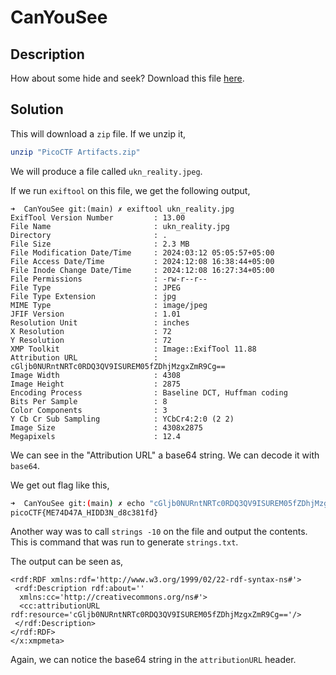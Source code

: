 # CanYouSee

## Description

How about some hide and seek? Download this file [here](https://artifacts.picoctf.net/c_titan/131/unknown.zip).

## Solution

This will download a `zip` file. If we unzip it,

```sh
unzip "PicoCTF Artifacts.zip"
```

We will produce a file called `ukn_reality.jpeg`.

If we run `exiftool` on this file, we get the following output,

```text
➜  CanYouSee git:(main) ✗ exiftool ukn_reality.jpg 
ExifTool Version Number         : 13.00
File Name                       : ukn_reality.jpg
Directory                       : .
File Size                       : 2.3 MB
File Modification Date/Time     : 2024:03:12 05:05:57+05:00
File Access Date/Time           : 2024:12:08 16:38:44+05:00
File Inode Change Date/Time     : 2024:12:08 16:27:34+05:00
File Permissions                : -rw-r--r--
File Type                       : JPEG
File Type Extension             : jpg
MIME Type                       : image/jpeg
JFIF Version                    : 1.01
Resolution Unit                 : inches
X Resolution                    : 72
Y Resolution                    : 72
XMP Toolkit                     : Image::ExifTool 11.88
Attribution URL                 : cGljb0NURntNRTc0RDQ3QV9ISUREM05fZDhjMzgxZmR9Cg==
Image Width                     : 4308
Image Height                    : 2875
Encoding Process                : Baseline DCT, Huffman coding
Bits Per Sample                 : 8
Color Components                : 3
Y Cb Cr Sub Sampling            : YCbCr4:2:0 (2 2)
Image Size                      : 4308x2875
Megapixels                      : 12.4
```

We can see in the "Attribution URL" a base64 string. We can decode it with `base64`.

We get out flag like this,

```sh
➜  CanYouSee git:(main) ✗ echo "cGljb0NURntNRTc0RDQ3QV9ISUREM05fZDhjMzgxZmR9Cg==" | base64 -d
picoCTF{ME74D47A_HIDD3N_d8c381fd}
```

Another way was to call `strings -10` on the file and output the contents. This is command that was run to generate `strings.txt`.

The output can be seen as,

```text
<rdf:RDF xmlns:rdf='http://www.w3.org/1999/02/22-rdf-syntax-ns#'>
 <rdf:Description rdf:about=''
  xmlns:cc='http://creativecommons.org/ns#'>
  <cc:attributionURL rdf:resource='cGljb0NURntNRTc0RDQ3QV9ISUREM05fZDhjMzgxZmR9Cg=='/>
 </rdf:Description>
</rdf:RDF>
</x:xmpmeta>
```

Again, we can notice the base64 string in the `attributionURL` header.
